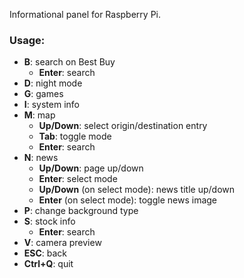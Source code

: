 Informational panel for Raspberry Pi.

### Usage:
- **B**: search on Best Buy
  - **Enter**: search
- **D**: night mode
- **G**: games
- **I**: system info
- **M**: map
  - **Up/Down**: select origin/destination entry
  - **Tab**: toggle mode
  - **Enter**: search
- **N**: news
  - **Up/Down**: page up/down
  - **Enter**: select mode
  - **Up/Down** (on select mode): news title up/down
  - **Enter** (on select mode): toggle news image
- **P**: change background type
- **S**: stock info
  - **Enter**: search
- **V**: camera preview
- **ESC**: back
- **Ctrl+Q**: quit
